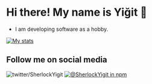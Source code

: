 # Hi there! My name is Yiğit 👋
+ I am developing software as a hobby.

[![My stats](https://github-readme-stats.vercel.app/api?username=SherlockYigit&show_icons=true&include_all_commits=true)](https://github-readme-stats.vercel.app/api?username=SherlockYigit&show_icons=true&include_all_commits=true)

## Follow me on social media
![twitter/SherlockYigit](https://img.shields.io/twitter/follow/SherlockYigit?style=social)
[![@SherlockYigit in npm](https://img.shields.io/twitter/url?label=SherlockYigit&logo=npm&style=flat-square&url=https://mpmjs.com/~yigitavci1894)](https://npmjs.com/~yigitavci1894)
